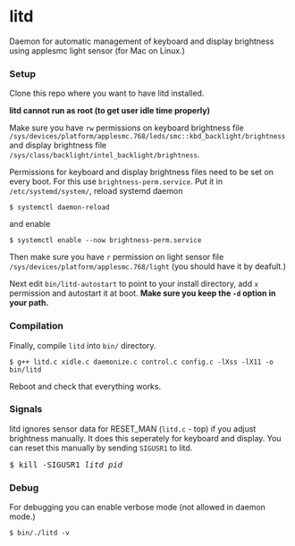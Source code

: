 # litd
Daemon for automatic management of keyboard and display brightness using applesmc light sensor (for Mac on Linux.)

### Setup
Clone this repo where you want to have litd installed.

**litd cannot run as root (to get user idle time properly)**
 
Make sure you have `rw` permissions on keyboard brightness file `/sys/devices/platform/applesmc.768/leds/smc::kbd_backlight/brightness` and display brightness file `/sys/class/backlight/intel_backlight/brightness`.

Permissions for keyboard and display brightness files need to be set on every boot. For this use `brightness-perm.service`. Put it in `/etc/systemd/system/`, reload systemd daemon
```Shell
$ systemctl daemon-reload
```

and enable
```Shell
$ systemctl enable --now brightness-perm.service
```

Then make sure you have `r` permission on light sensor file `/sys/devices/platform/applesmc.768/light` (you should have it by deafult.)

Next edit `bin/litd-autostart` to point to your install directory, add `x` permission and autostart it at boot. **Make sure you keep the `-d` option in your path.** 

### Compilation 
Finally, compile `litd` into `bin/` directory.
```Shell
$ g++ litd.c xidle.c daemonize.c control.c config.c -lXss -lX11 -o bin/litd
```

Reboot and check that everything works.

### Signals
litd ignores sensor data for RESET_MAN (`litd.c` - top) if you adjust brightness manually. It does this seperately for keyboard and display. You can reset this manually by sending `SIGUSR1` to litd.
<pre>
$ kill -SIGUSR1 <i>litd_pid</i>
</pre>

### Debug

For debugging you can enable verbose mode (not allowed in daemon mode.)
```Shell
$ bin/./litd -v
```
